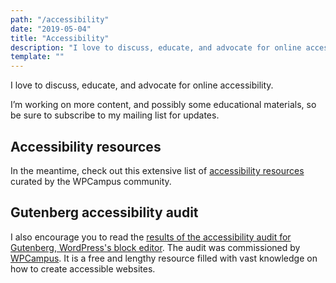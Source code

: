 ```yaml
---
path: "/accessibility"
date: "2019-05-04"
title: "Accessibility"
description: "I love to discuss, educate, and advocate for online accessibility. Check out the extensive list of accessibility resources curated by the WPCampus community or the results of the Gutenberg accessibility audit."
template: ""
---
```

I love to discuss, educate, and advocate for online accessibility.

I’m working on more content, and possibly some educational materials, so be sure to subscribe to my mailing list for updates.

## Accessibility resources
In the meantime, check out this extensive list of [accessibility resources](http://wpcampus.org/resources/accessibility/) curated by the WPCampus community.

## Gutenberg accessibility audit
I also encourage you to read the [results of the accessibility audit for Gutenberg, WordPress's block editor](https://www.wpcampus.org/blog/2019/05/gutenberg-audit-results/). The audit was commissioned by [WPCampus](https://www.wpcampus.org/). It is a free and lengthy resource filled with vast knowledge on how to create accessible websites.